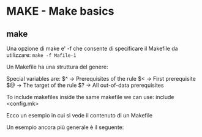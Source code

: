 #  MAKE - Make basics



## make

Una opzione di make e' -f che consente di specificare il Makefile da utilizzare:
`make -f Mafile-1`

Un Makefile ha una struttura del genere:



<![CDATA[
target: dependencies
[tab]   compilation command
]]>




Special variables are:
$^     -> Prerequisites of the rule
$<  -> First prerequisite
$@     -> The target of the rule
$?     -> All out-of-data prerequisites

To include makefiles inside the same makefile we can use:
include <config.mk>

Ecco un esempio in cui si vede il contenuto di un Makefile



<![CDATA[
-  This is a comment. The variable CC will be the compiler to use.
CC=g++
-  CFLAGS will be the options I'll pass to the compiler.
CFLAGS=-c -Wall

all: hello

hello: main.o factorial.o hello.o
$(CC) main.o factorial.o hello.o -o hello

main.o: main.cpp
$(CC) $(CFLAGS) main.cpp

clean:
rm -rf *o hello
]]>



Un esempio ancora più generale è il seguente:



<![CDATA[
CC=g++
CFLAGS=-c -Wall
LDFLAGS=
SOURCES=main.cpp hello.cpp factorial.cpp
OBJECTS=$(SOURCES:.cpp=.o)
EXECUTABLE=hello

all: $(SOURCES) $(EXECUTABLE)

$(EXECUTABLE): $(OBJECTS)
$(CC) $(LDFLAGS) $(OBJECTS) -o $@

.cpp.o:
$(CC) $(CFLAGS) $< -o $@
]]>






